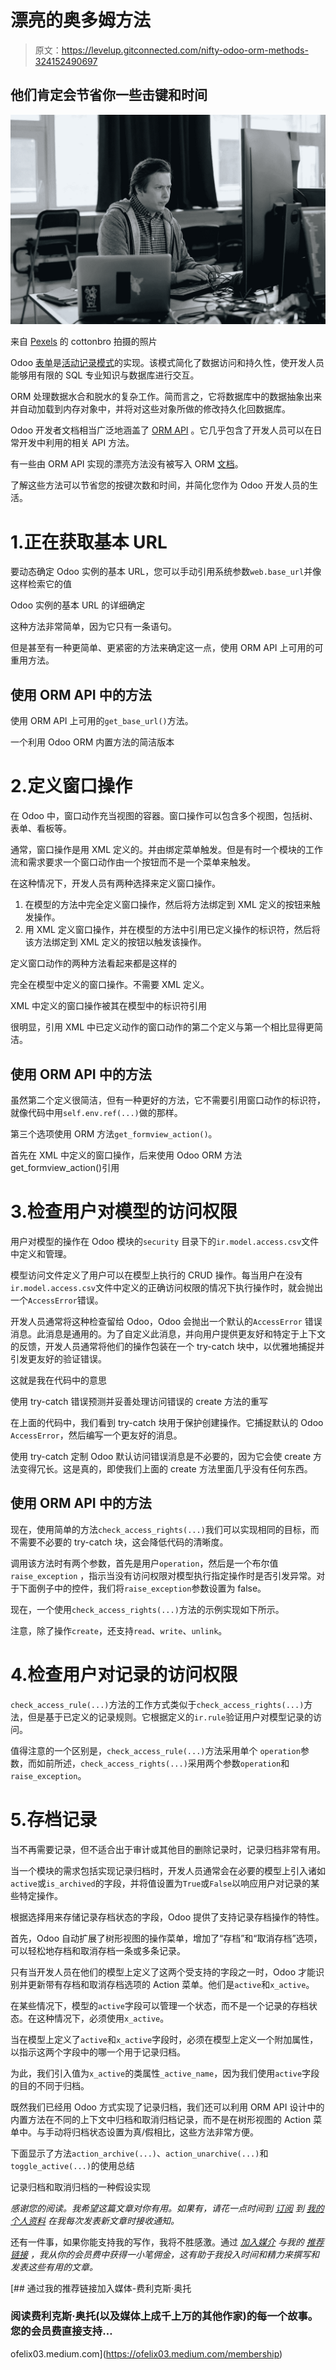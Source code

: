 # 漂亮的奥多姆方法

> 原文：<https://levelup.gitconnected.com/nifty-odoo-orm-methods-324152490697>

## 他们肯定会节省你一些击键和时间

![](img/c8cd8da3046b9da6924e1c7ff351a72d.png)

来自 [Pexels](https://www.pexels.com/photo/man-woman-laptop-office-6804595/) 的 cottonbro 拍摄的照片

Odoo [表单](https://www.odoo.com/documentation/16.0/developer/reference/backend/orm.html)是[活动记录模式](https://www.martinfowler.com/eaaCatalog/activeRecord.html)的实现。该模式简化了数据访问和持久性，使开发人员能够用有限的 SQL 专业知识与数据库进行交互。

ORM 处理数据水合和脱水的复杂工作。简而言之，它将数据库中的数据抽象出来并自动加载到内存对象中，并将对这些对象所做的修改持久化回数据库。

Odoo 开发者文档相当广泛地涵盖了 [ORM API](https://www.odoo.com/documentation/16.0/developer/reference/backend/orm.html) 。它几乎包含了开发人员可以在日常开发中利用的相关 API 方法。

有一些由 ORM API 实现的漂亮方法没有被写入 ORM [文档](https://www.odoo.com/documentation/16.0/developer/reference/backend/orm.html)。

了解这些方法可以节省您的按键次数和时间，并简化您作为 Odoo 开发人员的生活。

# 1.正在获取基本 URL

要动态确定 Odoo 实例的基本 URL，您可以手动引用系统参数`web.base_url`并像这样检索它的值

Odoo 实例的基本 URL 的详细确定

这种方法非常简单，因为它只有一条语句。

但是甚至有一种更简单、更紧密的方法来确定这一点，使用 ORM API 上可用的可重用方法。

## 使用 ORM API 中的方法

使用 ORM API 上可用的`get_base_url()`方法。

一个利用 Odoo ORM 内置方法的简洁版本

# 2.定义窗口操作

在 Odoo 中，窗口动作充当视图的容器。窗口操作可以包含多个视图，包括树、表单、看板等。

通常，窗口操作是用 XML 定义的。并由绑定菜单触发。但是有时一个模块的工作流和需求要求一个窗口动作由一个按钮而不是一个菜单来触发。

在这种情况下，开发人员有两种选择来定义窗口操作。

1.  在模型的方法中完全定义窗口操作，然后将方法绑定到 XML 定义的按钮来触发操作。
2.  用 XML 定义窗口操作，并在模型的方法中引用已定义操作的标识符，然后将该方法绑定到 XML 定义的按钮以触发该操作。

定义窗口动作的两种方法看起来都是这样的

完全在模型中定义的窗口操作。不需要 XML 定义。

XML 中定义的窗口操作被其在模型中的标识符引用

很明显，引用 XML 中已定义动作的窗口动作的第二个定义与第一个相比显得更简洁。

## 使用 ORM API 中的方法

虽然第二个定义很简洁，但有一种更好的方法，它不需要引用窗口动作的标识符，就像代码中用`self.env.ref(...)`做的那样。

第三个选项使用 ORM 方法`get_formview_action()`。

首先在 XML 中定义的窗口操作，后来使用 Odoo ORM 方法 get_formview_action()引用

# 3.检查用户对模型的访问权限

用户对模型的操作在 Odoo 模块的`security` 目录下的`ir.model.access.csv`文件中定义和管理。

模型访问文件定义了用户可以在模型上执行的 CRUD 操作。每当用户在没有`ir.model.access.csv`文件中定义的正确访问权限的情况下执行操作时，就会抛出一个`AccessError`错误。

开发人员通常将这种检查留给 Odoo，Odoo 会抛出一个默认的`AccessError` 错误消息。此消息是通用的。为了自定义此消息，并向用户提供更友好和特定于上下文的反馈，开发人员通常将他们的操作包装在一个 try-catch 块中，以优雅地捕捉并引发更友好的验证错误。

这就是我在代码中的意思

使用 try-catch 错误预测并妥善处理访问错误的 create 方法的重写

在上面的代码中，我们看到 try-catch 块用于保护创建操作。它捕捉默认的 Odoo `AccessError`，然后编写一个更友好的消息。

使用 try-catch 定制 Odoo 默认访问错误消息是不必要的，因为它会使 create 方法变得冗长。这是真的，即使我们上面的 create 方法里面几乎没有任何东西。

## 使用 ORM API 中的方法

现在，使用简单的方法`check_access_rights(...)`我们可以实现相同的目标，而不需要不必要的 try-catch 块，这会降低代码的清晰度。

调用该方法时有两个参数，首先是用户`operation`，然后是一个布尔值`raise_exception` ，指示当没有访问权限对模型执行指定操作时是否引发异常。对于下面例子中的控件，我们将`raise_exception`参数设置为 false。

现在，一个使用`check_access_rights(...)`方法的示例实现如下所示。

注意，除了操作`create`，还支持`read`、`write`、`unlink`。

# 4.检查用户对记录的访问权限

`check_access_rule(...)`方法的工作方式类似于`check_access_rights(...)`方法，但是基于已定义的记录规则。它根据定义的`ir.rule`验证用户对模型记录的访问。

值得注意的一个区别是，`check_access_rule(...)`方法采用单个 `operation`参数，而如前所述，`check_access_rights(...)`采用两个参数`operation`和`raise_exception`。

# 5.存档记录

当不再需要记录，但不适合出于审计或其他目的删除记录时，记录归档非常有用。

当一个模块的需求包括实现记录归档时，开发人员通常会在必要的模型上引入诸如`active`或`is_archived`的字段，并将值设置为`True`或`False`以响应用户对记录的某些特定操作。

根据选择用来存储记录存档状态的字段，Odoo 提供了支持记录存档操作的特性。

首先，Odoo 自动扩展了树形视图的操作菜单，增加了“存档”和“取消存档”选项，可以轻松地存档和取消存档一条或多条记录。

只有当开发人员在他们的模型上定义了这两个受支持的字段之一时，Odoo 才能识别并更新带有存档和取消存档选项的 Action 菜单。他们是`active`和`x_active`。

在某些情况下，模型的`active`字段可以管理一个状态，而不是一个记录的存档状态。在这种情况下，必须使用`x_active`。

当在模型上定义了`active`和`x_active`字段时，必须在模型上定义一个附加属性，以指示这两个字段中的哪一个用于记录归档。

为此，我们引入值为`x_active`的类属性`_active_name`，因为我们使用`active`字段的目的不同于归档。

既然我们已经用 Odoo 方式实现了记录归档，我们还可以利用 ORM API 设计中的内置方法在不同的上下文中归档和取消归档记录，而不是在树形视图的 Action 菜单中。与手动将归档状态设置为真/假相比，这些方法非常方便。

下面显示了方法`action_archive(...)`、`action_unarchive(...)`和`toggle_active(...)`的使用总结

记录归档和取消归档的一种假设实现

*感谢您的阅读。我希望这篇文章对你有用。如果有，请花一点时间到* [*订阅*](https://medium.com/subscribe/@ofelix03) *到* [*我的个人资料*](https://medium.com/subscribe/@ofelix03) *在我每次发表新文章时接收通知。*

还有一件事，如果你能支持我的写作，我将不胜感激。通过 [*加入媒介*](https://medium.com/membership/@ofelix03) *与我的* [*推荐链接*](https://medium.com/membership/@ofelix03) *，我从你的会员费中获得一小笔佣金，这有助于我投入时间和精力来撰写和发表这些有用的文章。*

[](https://ofelix03.medium.com/membership) [## 通过我的推荐链接加入媒体-费利克斯·奥托

### 阅读费利克斯·奥托(以及媒体上成千上万的其他作家)的每一个故事。您的会员费直接支持…

ofelix03.medium.com](https://ofelix03.medium.com/membership)